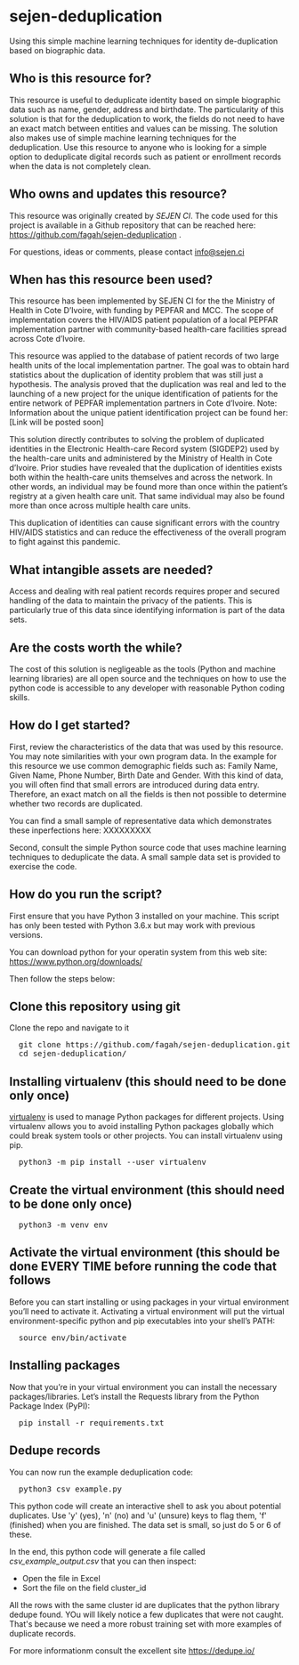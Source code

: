 # sejen-deduplication
Using this simple machine learning techniques for identity de-duplication based on biographic data.

## Who is this resource for?
This resource is useful to deduplicate identity based on simple biographic data such as name, gender, address and birthdate. The particularity of this solution is that for the deduplication to work, the fields do not need to have an exact match between entities and values can be missing. The solution also makes use of simple machine learning techniques for the deduplication.
Use this resource to anyone who is looking for a simple option to deduplicate digital records such as patient or enrollment records when the data is not completely clean.
## Who owns and updates this resource?
This resource was originally created by *SEJEN CI*. The code used for this project is available in a Github repository that can be reached here: https://github.com/fagah/sejen-deduplication .

For questions, ideas or comments, please contact info@sejen.ci

## When has this resource been used?
This resource has been implemented by SEJEN CI for the the Ministry of Health in Cote D’Ivoire, with funding by PEPFAR and MCC. The scope of implementation covers the HIV/AIDS patient population of a local PEPFAR implementation partner with community-based health-care facilities spread across Cote d’Ivoire. 

This resource was applied to the database of patient records of two large health units of the local implementation partner. The goal was to obtain hard statistics about the duplication of identity problem that was still just a hypothesis. The analysis proved that the duplication was real and led to the launching of a new project for the unique identification of patients for the entire network of PEPFAR implementation partners in Cote d’Ivoire. 
Note: Information about the unique patient identification project can be found her: [Link will be posted soon]

This solution directly contributes to solving the problem of duplicated identities in the Electronic Health-care Record system (SIGDEP2) used by the health-care units and administered by the Ministry of Health in Cote d’Ivoire. Prior studies have revealed that the duplication of identities exists both within the health-care units themselves and across the network. In other words, an individual may be found more than once within the patient’s registry at a given health care unit. That same individual may also be found more than once across multiple health care units. 

This duplication of identities can cause significant errors with the country HIV/AIDS statistics and can reduce the effectiveness of the overall program to fight against this pandemic.

## What intangible assets are needed?
Access and dealing with real patient records requires proper and secured handling of the data to maintain the privacy of the patients. This is particularly true of this data since identifying information is part of the data sets.

## Are the costs worth the while?
The cost of this solution is negligeable as the tools (Python and machine learning libraries) are all open source and the techniques on how to use the python code is accessible to any developer with reasonable Python coding skills.

## How do I get started?
First, review the characteristics of the data that was used by this resource. You may note similarities with your own program data. In the example for this resource we use common demographic fields such as: Family Name, Given Name, Phone Number, Birth Date and Gender. With this kind of data, you will often find that small errors are introduced during data entry. Therefore, an exact match on all the fields is then not possible to determine whether two records are duplicated.  

You can find a small sample of representative data which demonstrates these inperfections here: XXXXXXXXX 

Second, consult the simple Python source code that uses machine learning techniques to deduplicate the data. A small sample data set is provided to exercise the code.

## How do you run the script?

First ensure that you have Python 3 installed on your machine. This script has only been tested with Python 3.6.x but may work with previous versions. 

You can download python for your operatin system from this web site: https://www.python.org/downloads/

Then follow the steps below:

## Clone this repository using git

Clone the repo and navigate to it

<pre>
  git clone https://github.com/fagah/sejen-deduplication.git
  cd sejen-deduplication/
</pre>

## Installing virtualenv (this should need to be done only once)

<a href="https://packaging.python.org/guides/installing-using-pip-and-virtual-environments/">virtualenv</a> is used to manage Python packages for different projects. Using virtualenv allows you to avoid installing Python packages globally which could break system tools or other projects. You can install virtualenv using pip.

<pre>
  python3 -m pip install --user virtualenv
</pre>

## Create the virtual environment (this should need to be done only once)
<pre>
  python3 -m venv env
</pre>

## Activate the virtual environment (this should be done EVERY TIME before running the code that follows

Before you can start installing or using packages in your virtual environment you’ll need to activate it. Activating a virtual environment will put the virtual environment-specific python and pip executables into your shell’s PATH:

<pre>
  source env/bin/activate
</pre>

## Installing packages

Now that you’re in your virtual environment you can install the necessary packages/libraries. Let’s install the Requests library from the Python Package Index (PyPI):

<pre>
  pip install -r requirements.txt
</pre>

## Dedupe records
You can now run the example deduplication code:
<pre>
  python3 csv_example.py
</pre>

This python code will create an interactive shell to ask you about potential duplicates. Use 'y' (yes), 'n' (no) and 'u' (unsure) keys to flag them, 'f' (finished) when you are finished. The data set is small, so just do 5 or 6 of these. 

In the end, this python code will generate a file called *csv_example_output.csv* that you can then inspect: 
- Open the file in Excel
- Sort the file on the field cluster_id

All the rows with the same cluster id are duplicates that the python library dedupe found. YOu will likely notice a few duplicates that were not caught. That's because we need a more robust training set with more examples of duplicate records. 

For more informationm consult the excellent site https://dedupe.io/

